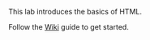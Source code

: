 This lab introduces the basics of HTML.

Follow the [Wiki](https://github.com/mustbebuilt/webdev-html-introduction/wiki/01.-Getting-Started) guide to get started.